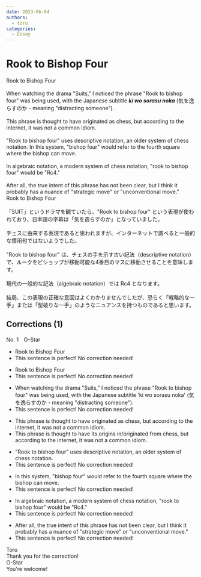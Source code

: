 ```yaml
---
date: 2023-06-04
authors:
  - toru
categories:
  - Essay
---
```


<h1 id="subject_show">Rook to Bishop Four</h1>
<div class="date" hidden>Jun 4, 2023 10:58</div>
<div id="post"><div id="body_show_ori">
Rook to Bishop Four<br/><br/>When watching the drama "Suits," I noticed the phrase "Rook to bishop four" was being used, with the Japanese subtitle <strong><em>ki wo sorasu noka</em></strong> (気を逸らすのか - meaning "distracting someone").<br/><br/>This phrase is thought to have originated as chess, but according to the internet, it was not a common idiom.<br/><br/>"Rook to bishop four" uses descriptive notation, an older system of chess notation. In this system, "bishop four" would refer to the fourth square where the bishop can move.<br/><br/>In algebraic notation, a modern system of chess notation, "rook to bishop four" would be "Rc4."<br/><br/>After all, the true intent of this phrase has not been clear, but I think it probably has a nuance of "strategic move" or "unconventional move."
</div></div>

<!-- more -->

<div id="post_ja"><div id="body_show_mo">
Rook to Bishop Four<br/><br/>「SUIT」というドラマを観ていたら、"Rook to bishop four" という表現が使われており、日本語の字幕は「気を逸らすのか」となっていました。<br/><br/>チェスに由来する表現であると思われますが、インターネットで調べると一般的な慣用句ではないようでした。<br/><br/>"Rook to bishop four" は、チェスの手を示す古い記法（descriptive notation）で、ルークをビショップが移動可能な4番目のマスに移動させることを意味します。<br/><br/>現代の一般的な記法（algebraic notation）では Rc4 となります。<br/><br/>結局、この表現の正確な意図はよくわかりませんでしたが、恐らく「戦略的な一手」または「型破りな一手」のようなニュアンスを持つものであると思います。
</div></div>

## Corrections (1)
<div id="block"><div class="first_name"> No. 1　<span class="just_name">O-Star</span></div><div id="block2">
<ul class="correction_field">
<li class="incorrect">Rook to Bishop Four</li>
<li class="corrected perfect">This sentence is perfect! No correction needed!</li>
</ul>
<ul class="correction_field">
<li class="incorrect">Rook to Bishop Four</li>
<li class="corrected perfect">This sentence is perfect! No correction needed!</li>
</ul>
<ul class="correction_field">
<li class="incorrect">When watching the drama "Suits," I noticed the phrase "Rook to bishop four" was being used, with the Japanese subtitle 'ki wo sorasu noka' (気を逸らすのか - meaning "distracting someone").</li>
<li class="corrected perfect">This sentence is perfect! No correction needed!</li>
</ul>
<ul class="correction_field">
<li class="incorrect">This phrase is thought to have originated as chess, but according to the internet, it was not a common idiom.</li>
<li class="corrected correct">
This phrase is thought to have <span class="f_blue">its origins in/originated <span class="f_bold">from</span> </span>chess, but according to the internet, it was not a common idiom.
</li>
</ul>
<ul class="correction_field">
<li class="incorrect">"Rook to bishop four" uses descriptive notation, an older system of chess notation.</li>
<li class="corrected perfect">This sentence is perfect! No correction needed!</li>
</ul>
<ul class="correction_field">
<li class="incorrect">In this system, "bishop four" would refer to the fourth square where the bishop can move.</li>
<li class="corrected perfect">This sentence is perfect! No correction needed!</li>
</ul>
<ul class="correction_field">
<li class="incorrect">In algebraic notation, a modern system of chess notation, "rook to bishop four" would be "Rc4."</li>
<li class="corrected perfect">This sentence is perfect! No correction needed!</li>
</ul>
<ul class="correction_field">
<li class="incorrect">After all, the true intent of this phrase has not been clear, but I think it probably has a nuance of "strategic move" or "unconventional move."</li>
<li class="corrected perfect">This sentence is perfect! No correction needed!</li>
</ul>
</div><div class="name"><span class="just_name">Toru</span><br>
Thank you for the correction!
</div>
<div class="name"><span class="just_name">O-Star</span><br>
You're welcome!
</div>
</div>
